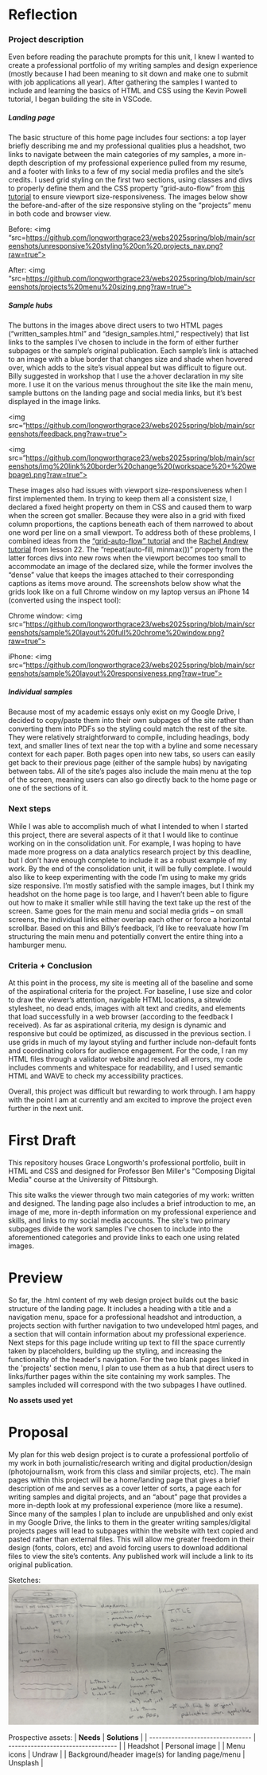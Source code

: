 # Reflection

### Project description

Even before reading the parachute prompts for this unit, I knew I wanted to create a professional portfolio of my writing samples and design experience (mostly because I had been meaning to sit down and make one to submit with job applications all year). After gathering the samples I wanted to include and learning the basics of HTML and CSS using the Kevin Powell tutorial, I began building the site in VSCode. 

##### Landing page

The basic structure of this home page includes four sections: a top layer briefly describing me and my professional qualities plus a headshot, two links to navigate between the main categories of my samples, a more in-depth description of my professional experience pulled from my resume, and a footer with links to a few of my social media profiles and the site’s credits. I used grid styling on the first two sections, using classes and divs to properly define them and the CSS property “grid-auto-flow” from [this tutorial](https://developer.mozilla.org/en-US/docs/Web/CSS/grid-auto-flow) to ensure viewport size-responsiveness. The images below show the before-and-after of the size responsive styling on the “projects” menu in both code and browser view. 

Before:
<img “src=https://github.com/longworthgrace23/webs2025spring/blob/main/screenshots/unresponsive%20styling%20on%20.projects_nav.png?raw=true”>

After:
<img “src=https://github.com/longworthgrace23/webs2025spring/blob/main/screenshots/projects%20menu%20sizing.png?raw=true”> 

##### Sample hubs

The buttons in the images above direct users to two HTML pages (“written_samples.html” and “design_samples.html,” respectively) that list links to the samples I’ve chosen to include in the form of either further subpages or the sample’s original publication. Each sample’s link is attached to an image with a blue border that changes size and shade when hovered over, which adds to the site’s visual appeal but was difficult to figure out. Billy suggested in workshop that I use the a:hover declaration in my site more. I use it on the various menus throughout the site like the main menu, sample buttons on the landing page and social media links, but it’s best displayed in the image links.

<img src=“https://github.com/longworthgrace23/webs2025spring/blob/main/screenshots/feedback.png?raw=true”>

<img src=“https://github.com/longworthgrace23/webs2025spring/blob/main/screenshots/img%20link%20border%20change%20(workspace%20+%20webpage).png?raw=true”>  

These images also had issues with viewport size-responsiveness when I first implemented them. In trying to keep them all a consistent size, I declared a fixed height property on them in CSS and caused them to warp when the screen got smaller. Because they were also in a grid with fixed column proportions, the captions beneath each of them narrowed to about one word per line on a small viewport. To address both of these problems, I combined ideas from the [“grid-auto-flow” tutorial](https://developer.mozilla.org/en-US/docs/Web/CSS/grid-auto-flow) and the [Rachel Andrew tutorial](https://gridbyexample.com/examples/example28/) from lesson 22. The “repeat(auto-fill, minmax())” property from the latter forces divs into new rows when the viewport becomes too small to accommodate an image of the declared size, while the former involves the “dense” value that keeps the images attached to their corresponding captions as items move around. The screenshots below show what the grids look like on a full Chrome window on my laptop versus an iPhone 14 (converted using the inspect tool):

Chrome window:
<img src=“https://github.com/longworthgrace23/webs2025spring/blob/main/screenshots/sample%20layout%20full%20chrome%20window.png?raw=true”> 

iPhone:
<img src=“https://github.com/longworthgrace23/webs2025spring/blob/main/screenshots/sample%20layout%20responsiveness.png?raw=true”> 

##### Individual samples

Because most of my academic essays only exist on my Google Drive, I decided to copy/paste them into their own subpages of the site rather than converting them into PDFs so the styling could match the rest of the site. They were relatively straightforward to compile, including headings, body text, and smaller lines of text near the top with a byline and some necessary context for each paper. Both pages open into new tabs, so users can easily get back to their previous page (either of the sample hubs) by navigating between tabs. All of the site’s pages also include the main menu at the top of the screen, meaning users can also go directly back to the home page or one of the sections of it. 

### Next steps

While I was able to accomplish much of what I intended to when I started this project, there are several aspects of it that I would like to continue working on in the consolidation unit. For example, I was hoping to have made more progress on a data analytics research project by this deadline, but I don’t have enough complete to include it as a robust example of my work. By the end of the consolidation unit, it will be fully complete. I would also like to keep experimenting with the code I’m using to make my grids size responsive. I’m mostly satisfied with the sample images, but I think my headshot on the home page is too large, and I haven’t been able to figure out how to make it smaller while still having the text take up the rest of the screen. Same goes for the main menu and social media grids – on small screens, the individual links either overlap each other or force a horizontal scrollbar. Based on this and Billy’s feedback, I’d like to reevaluate how I’m structuring the main menu and potentially convert the entire thing into a hamburger menu. 

### Criteria + Conclusion

At this point in the process, my site is meeting all of the baseline and some of the aspirational criteria for the project. For baseline, I use size and color to draw the viewer’s attention, navigable HTML locations, a sitewide stylesheet, no dead ends, images with alt text and credits, and elements that load successfully in a web browser (according to the feedback I received). As far as aspirational criteria, my design is dynamic and responsive but could be optimized, as discussed in the previous section. I use grids in much of my layout styling and further include non-default fonts and coordinating colors for audience engagement. For the code, I ran my HTML files through a validator website and resolved all errors, my code includes comments and whitespace for readability, and I used semantic HTML and WAVE to check my accessibility practices. 

Overall, this project was difficult but rewarding to work through. I am happy with the point I am at currently and am excited to improve the project even further in the next unit.

# First Draft

This repository houses Grace Longworth's professional portfolio, built in HTML and CSS and designed for Professor Ben Miller's "Composing Digital Media" course at the University of Pittsburgh. 

This site walks the viewer through two main categories of my work: written and designed. The landing page also includes a brief introduction to me, an image of me, more in-depth information on my professional experience and skills, and links to my social media accounts. The site's two primary subpages divide the work samples I've chosen to include into the aforementioned categories and provide links to each one using related images.

# Preview

So far, the .html content of my web design project builds out the basic structure of the landing page. It includes a heading with a title and a navigation menu, space for a professional headshot and introduction, a projects section with further navigation to two undeveloped html pages, and a section that will contain information about my professional experience. Next steps for this page include writing up text to fill the space currently taken by placeholders, building up the styling, and increasing the functionality of the header's navigation. For the two blank pages linked in the 'projects' section menu, I plan to use them as a hub that direct users to links/further pages within the site containing my work samples. The samples included will correspond with the two subpages I have outlined. 

**No assets used yet**

# Proposal

My plan for this web design project is to curate a professional portfolio of my work in both journalistic/research writing and digital production/design (photojournalism, work from this class and similar projects, etc). The main pages within this project will be a home/landing page that gives a brief description of me and serves as a cover letter of sorts, a page each for writing samples and digital projects, and an “about” page that provides a more in-depth look at my professional experience (more like a resume). Since many of the samples I plan to include are unpublished and only exist in my Google Drive, the links to them in the greater writing samples/digital projects pages will lead to subpages within the website with text copied and pasted rather than external files. This will allow me greater freedom in their design (fonts, colors, etc) and avoid forcing users to download additional files to view the site’s contents. Any published work will include a link to its original publication.

Sketches:
<img src="screenshots\IMG_5234.jpg">

Prospective assets:
| **Needs** | **Solutions** |
| -------------------------------- | ---------------------------------- |
| Headshot | Personal image | 
| Menu icons | Undraw | 
| Background/header image(s) for landing page/menu | Unsplash |